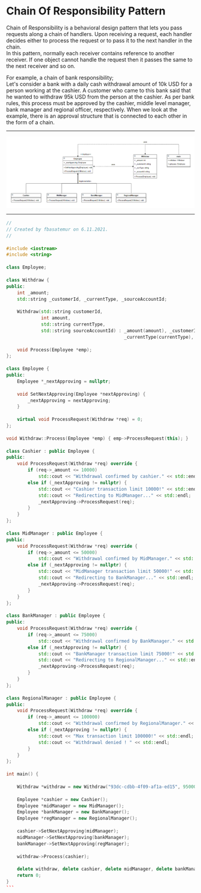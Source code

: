 # Chain Of Responsibility Pattern

Chain of Responsibility is a behavioral design pattern that lets you pass requests along a chain of handlers. 
Upon receiving a request, each handler decides either to process the request or to pass it to the next handler in the chain.<br>
In this pattern, normally each receiver contains reference to another receiver. 
If one object cannot handle the request then it passes the same to the next receiver and so on. <br>

For example, a chain of bank responsibility; <br>
Let's consider a bank with a daily cash withdrawal amount of 10k USD for a person working at the cashier.
A customer who came to this bank said that he wanted to withdraw 95k USD from the person at the cashier.
As per bank rules, this process must be approved by the cashier, middle level manager, bank manager and regional officer, respectively.
When we look at the example, there is an approval structure that is connected to each other in the form of a chain.


---

![cor](https://github.com/fbasatemur/design_patterns/blob/main/diagrams/beh_cor.png)

---

````c++
//
// Created by fbasatemur on 6.11.2021.
//

#include <iostream>
#include <string>

class Employee;

class Withdraw {
public:
    int _amount;
    std::string _customerId, _currentType, _sourceAccountId;

    Withdraw(std::string customerId,
             int amount,
             std::string currentType,
             std::string sourceAccountId) : _amount(amount), _customerId(customerId),
                                            _currentType(currentType), _sourceAccountId(sourceAccountId) {}

    void Process(Employee *emp);
};

class Employee {
public:
    Employee *_nextApproving = nullptr;

    void SetNextApproving(Employee *nextApproving) {
        _nextApproving = nextApproving;
    }

    virtual void ProcessRequest(Withdraw *req) = 0;
};

void Withdraw::Process(Employee *emp) { emp->ProcessRequest(this); }

class Cashier : public Employee {
public:
    void ProcessRequest(Withdraw *req) override {
        if (req->_amount <= 10000)
            std::cout << "Withdrawal confirmed by cashier." << std::endl;
        else if (_nextApproving != nullptr) {
            std::cout << "Cashier transaction limit 10000!" << std::endl;
            std::cout << "Redirecting to MidManager..." << std::endl;
            _nextApproving->ProcessRequest(req);
        }
    }
};

class MidManager : public Employee {
public:
    void ProcessRequest(Withdraw *req) override {
        if (req->_amount <= 50000)
            std::cout << "Withdrawal confirmed by MidManager." << std::endl;
        else if (_nextApproving != nullptr) {
            std::cout << "MidManager transaction limit 50000!" << std::endl;
            std::cout << "Redirecting to BankManager..." << std::endl;
            _nextApproving->ProcessRequest(req);
        }
    }
};

class BankManager : public Employee {
public:
    void ProcessRequest(Withdraw *req) override {
        if (req->_amount <= 75000)
            std::cout << "Withdrawal confirmed by BankManager." << std::endl;
        else if (_nextApproving != nullptr) {
            std::cout << "BankManager transaction limit 75000!" << std::endl;
            std::cout << "Redirecting to RegionalManager..." << std::endl;
            _nextApproving->ProcessRequest(req);
        }
    }
};

class RegionalManager : public Employee {
public:
    void ProcessRequest(Withdraw *req) override {
        if (req->_amount <= 100000)
            std::cout << "Withdrawal confirmed by RegionalManager." << std::endl;
        else if (_nextApproving != nullptr) {
            std::cout << "Max transaction limit 100000!" << std::endl;
            std::cout << "Withdrawal denied ! " << std::endl;
        }
    }
};

int main() {

    Withdraw *withdraw = new Withdraw("93dc-cdbb-4f09-af1a-ed15", 95000, "USD", "82526242838");

    Employee *cashier = new Cashier();
    Employee *midManager = new MidManager();
    Employee *bankManager = new BankManager();
    Employee *regManager = new RegionalManager();

    cashier->SetNextApproving(midManager);
    midManager->SetNextApproving(bankManager);
    bankManager->SetNextApproving(regManager);

    withdraw->Process(cashier);

    delete withdraw, delete cashier, delete midManager, delete bankManager, delete regManager;
    return 0;
}
```